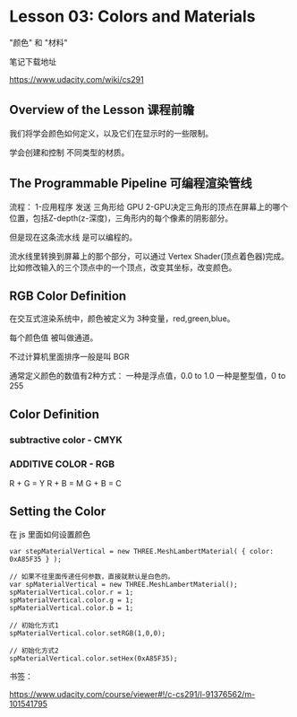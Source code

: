 

# Lesson 03: Colors and Materials 

"颜色" 和 "材料"

笔记下载地址
>
https://www.udacity.com/wiki/cs291


## Overview of the Lesson 课程前瞻


我们将学会颜色如何定义，以及它们在显示时的一些限制。

学会创建和控制 不同类型的材质。

## The Programmable Pipeline 可编程渲染管线

流程：
1-应用程序 发送 三角形给 GPU 
2-GPU决定三角形的顶点在屏幕上的哪个位置，包括Z-depth(z-深度)，三角形内的每个像素的阴影部分。

但是现在这条流水线 是可以编程的。

流水线里转换到屏幕上的那个部分，可以通过 Vertex Shader(顶点着色器)完成。
比如修改输入的三个顶点中的一个顶点，改变其坐标，改变颜色。


## RGB Color Definition

在交互式渲染系统中，颜色被定义为 3种变量，red,green,blue。

每个颜色值 被叫做通道。

不过计算机里面排序一般是叫 BGR

通常定义颜色的数值有2种方式：
一种是浮点值，0.0 to 1.0
一种是整型值，0 to 255

## Color Definition

### subtractive color  -  CMYK

### ADDITIVE COLOR - RGB

R + G = Y
R + B = M
G + B = C

## Setting the Color

在 js 里面如何设置颜色

	var stepMaterialVertical = new THREE.MeshLambertMaterial( { color: 0xA85F35 } );

	// 如果不往里面传递任何参数，直接就默认是白色的。
	var spMaterialVertical = new THREE.MeshLambertMaterial();
	spMaterialVertical.color.r = 1;
	spMaterialVertical.color.g = 1;
	spMaterialVertical.color.b = 1;

	// 初始化方式1
	spMaterialVertical.color.setRGB(1,0,0);
	
	// 初始化方式2
	spMaterialVertical.color.setHex(0xA85F35);

	
书签：

https://www.udacity.com/course/viewer#!/c-cs291/l-91376562/m-101541795


 









